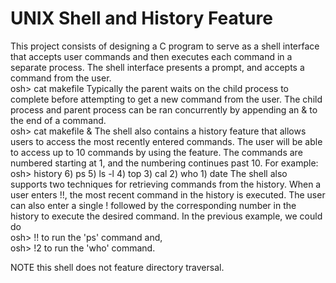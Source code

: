 # UNIX Shell and History Feature  
This project consists of designing a C program to serve as a shell interface
that accepts user commands and then executes each command in a separate process.
The shell interface presents a prompt, and accepts a command from the user.  
        osh> cat makefile
Typically the parent waits on the child process to complete before attempting to
get a new command from the user. The child process and parent process can be ran
concurrently by appending an & to the end of a command.  
        osh> cat makefile &
The shell also contains a history feature that allows users to access the most
recently entered commands. The user will be able to access up to 10 commands by
using the feature. The commands are numbered starting at 1, and the numbering
continues past 10. For example:  
        osh> history
        6) ps
        5) ls -l
        4) top
        3) cal
        2) who
        1) date
The shell also supports two techniques for retrieving commands from the history.
When a user enters !!, the most recent command in the history is executed. The
user can also enter a single ! followed by the corresponding number in the
history to execute the desired command. In the previous example, we could do  
        osh> !!
to run the 'ps' command and,  
        osh> !2
to run the 'who' command.

NOTE this shell does not feature directory traversal.
